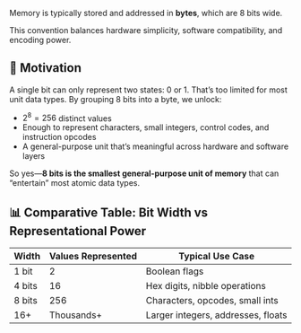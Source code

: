 Memory is typically stored and addressed in **bytes**, which are 8 bits wide. 

This convention balances hardware simplicity, software compatibility, and encoding power.

## 🎯 Motivation
A single bit can only represent two states: $0$ or $1$. That’s too limited for most unit data types. By grouping 8 bits into a byte, we unlock:

- $2^8 = 256$ distinct values
- Enough to represent characters, small integers, control codes, and instruction opcodes
- A general-purpose unit that’s meaningful across hardware and software layers

So yes—**8 bits is the smallest general-purpose unit of memory** that can “entertain” most atomic data types.

## 📊 Comparative Table: Bit Width vs Representational Power

| Width | Values Represented | Typical Use Case                  |
|-------|---------------------|-----------------------------------|
| 1 bit | 2                   | Boolean flags                     |
| 4 bits| 16                  | Hex digits, nibble operations     |
| 8 bits| 256                 | Characters, opcodes, small ints   |
| 16+   | Thousands+          | Larger integers, addresses, floats|